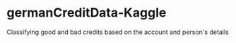 # germanCreditData-Kaggle
Classifying good and bad credits based on the account and person's details
